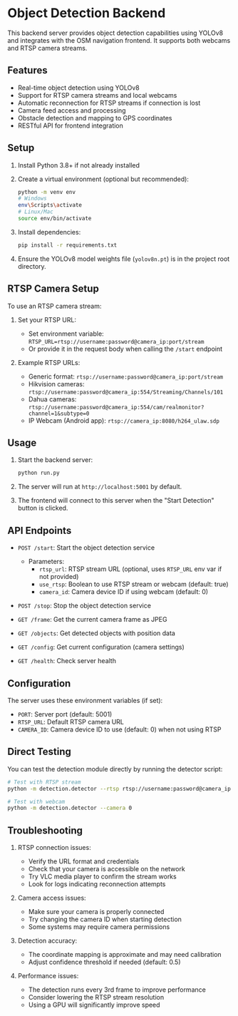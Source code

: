 # Object Detection Backend

This backend server provides object detection capabilities using YOLOv8 and integrates with the OSM navigation frontend. It supports both webcams and RTSP camera streams.

## Features

- Real-time object detection using YOLOv8
- Support for RTSP camera streams and local webcams
- Automatic reconnection for RTSP streams if connection is lost
- Camera feed access and processing
- Obstacle detection and mapping to GPS coordinates
- RESTful API for frontend integration

## Setup

1. Install Python 3.8+ if not already installed

2. Create a virtual environment (optional but recommended):
   ```bash
   python -m venv env
   # Windows
   env\Scripts\activate
   # Linux/Mac
   source env/bin/activate
   ```

3. Install dependencies:
   ```bash
   pip install -r requirements.txt
   ```

4. Ensure the YOLOv8 model weights file (`yolov8n.pt`) is in the project root directory.

## RTSP Camera Setup

To use an RTSP camera stream:

1. Set your RTSP URL:
   - Set environment variable: `RTSP_URL=rtsp://username:password@camera_ip:port/stream`
   - Or provide it in the request body when calling the `/start` endpoint

2. Example RTSP URLs:
   - Generic format: `rtsp://username:password@camera_ip:port/stream`
   - Hikvision cameras: `rtsp://username:password@camera_ip:554/Streaming/Channels/101`
   - Dahua cameras: `rtsp://username:password@camera_ip:554/cam/realmonitor?channel=1&subtype=0`
   - IP Webcam (Android app): `rtsp://camera_ip:8080/h264_ulaw.sdp`

## Usage

1. Start the backend server:
   ```bash
   python run.py
   ```

2. The server will run at `http://localhost:5001` by default.

3. The frontend will connect to this server when the "Start Detection" button is clicked.

## API Endpoints

- `POST /start`: Start the object detection service
  - Parameters:
    - `rtsp_url`: RTSP stream URL (optional, uses `RTSP_URL` env var if not provided)
    - `use_rtsp`: Boolean to use RTSP stream or webcam (default: true)
    - `camera_id`: Camera device ID if using webcam (default: 0)

- `POST /stop`: Stop the object detection service

- `GET /frame`: Get the current camera frame as JPEG

- `GET /objects`: Get detected objects with position data

- `GET /config`: Get current configuration (camera settings)

- `GET /health`: Check server health

## Configuration

The server uses these environment variables (if set):
- `PORT`: Server port (default: 5001)
- `RTSP_URL`: Default RTSP camera URL
- `CAMERA_ID`: Camera device ID to use (default: 0) when not using RTSP

## Direct Testing

You can test the detection module directly by running the detector script:

```bash
# Test with RTSP stream
python -m detection.detector --rtsp rtsp://username:password@camera_ip:port/stream

# Test with webcam
python -m detection.detector --camera 0
```

## Troubleshooting

1. RTSP connection issues:
   - Verify the URL format and credentials
   - Check that your camera is accessible on the network
   - Try VLC media player to confirm the stream works
   - Look for logs indicating reconnection attempts

2. Camera access issues:
   - Make sure your camera is properly connected
   - Try changing the camera ID when starting detection
   - Some systems may require camera permissions

3. Detection accuracy:
   - The coordinate mapping is approximate and may need calibration
   - Adjust confidence threshold if needed (default: 0.5)

4. Performance issues:
   - The detection runs every 3rd frame to improve performance
   - Consider lowering the RTSP stream resolution
   - Using a GPU will significantly improve speed 
